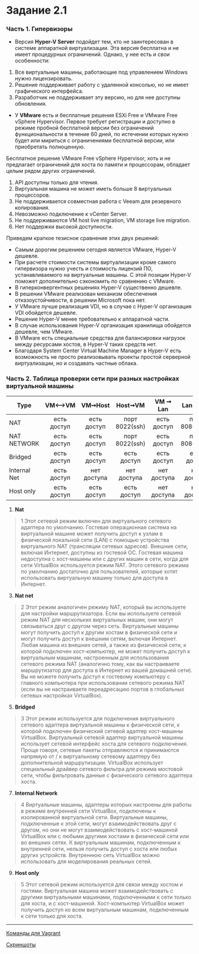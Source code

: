 # Задание 2.1
### Часть 1. Гипервизоры
  + Версия **Hyper-V Server** подойдет тем, кто не заинтересован в системе аппаратной виртуализации. Эта версия бесплатна и не имеет процедурных ограничений. Однако, у нее есть и свои особенности:
1. Все виртуальные машины, работающие под управлением Windows нужно лицензировать.
2. Решение поддерживает работу с удаленной консолью, но не имеет графического интерфейса.
3. Разработчик не поддерживает эту версию, но для нее доступны обновления.

+ У **VMware** есть и бесплатные решения ESXi Free и VMware Free vSphere Hypervisor. Первое требует регистрации и доступно в режиме пробной бесплатной версии без ограничений функциональности в течение 60 дней, по истечении которых нужно будет или мириться с ограничениями бесплатной версии, или приобретать полноценную.

Бесплатное решение VMware Free vSphere Hypervisor, хоть и не предлагает ограничений для хоста по памяти и процессорам, обладает целым рядом других ограничений.

1. API доступны только для чтения.
2. Виртуальная машина не может иметь больше 8 виртуальных процессоров.
3. Не поддерживается совместная работа с Veeam для резервного копирования.
4. Невозможно подключение к vCenter Server.
5. Не поддерживаются VM host live migration, VM storage live migration.
6. Нет поддержки высокой доступности.
    
  Приведем краткое тезисное сравнение этих двух решений:
    
+ Самым дорогим решением сегодня является VMware, Hyper-V дешевле.
+ При расчете стоимости системы виртуализации кроме самого гипервизора нужно учесть и стоимость лицензий ПО, устанавливаемого на виртуальные машины. С этой позиции Hyper-V поможет дополнительно сэкономить по сравнению с VMware.
+ В гиперконвергентных решениях Hyper-V существенно дешевле.
+ В решении VMware реализован механизм обеспечения отказоустойчивости, в решении Microsoft пока нет.
+ У VMware лучше реализация VDI, но в случае с Hyper-V организация VDI обойдется дешевле.
+ Решение Hyper-V менее требовательно к аппаратной части.
+ В случае использования Hyper-V организация хранилища обойдется дешевле, чем VMware.
+ В VMware есть специальные средства для балансировки нагрузок между ресурсами хостов, в Hyper-V таких средств нет.
+ Благодаря System Center Virtual Machine Manager в Hyper-V есть возможность не просто реализовывать проекты простой серверной виртуализации, но и создавать частные облака.
### Часть 2. Таблица проверки сети при разных настройках виртуальной машины

| Type        | VM⟷VM     | VM➞Host    | Host➞VM      | VM ➞ Lan   | Lan ➞ VM       |
| ------------|:-----------:|:-----------:|:------------:|:-----------:|:---------------:|
| NAT         | есть доступ | есть доступ |порт 8022(ssh)| есть доступ | порт 8080(http) |
| NAT NETWORK | есть доступ | есть доступ |порт 8022(ssh)| есть доступ | порт 8080(http) |
| Bridged     | есть доступ | есть доступ | есть доступ  | есть доступ | есть доступ     |
| Internal Net| есть доступ | нет доступа | нет доступа  | нет доступа | нет доступа     |
|  Host only  | есть доступ | есть доступ | есть доступ  | нет доступа | нет доступа     |
  1. **Nat** 
 > 1 Этот сетевой режим включен для виртуального сетевого адаптера по умолчанию. Гостевая операционная система на виртуальной машине может получить доступ к узлам в физической локальной сети (LAN) с помощью устройства виртуального NAT (трансляции сетевых адресов). Внешние сети, включая Интернет, доступны из гостевой ОС. Гостевая машина недоступна с хост-машины или с других машин в сети, когда для сети VirtualBox используется режим NAT. Этого сетевого режима по умолчанию достаточно для пользователей, которые хотят использовать виртуальную машину только для доступа в Интернет.
  3. **Nat net**
 > 2 Этот режим аналогичен режиму NAT, который вы используете для настройки маршрутизатора. Если вы используете сетевой режим NAT для нескольких виртуальных машин, они могут связываться друг с другом через сеть. Виртуальные машины могут получить доступ к другим хостам в физической сети и могут получить доступ к внешним сетям, включая Интернет. Любая машина из внешних сетей, а также из физической сети, к которой подключен хост-компьютер, не может получить доступ к виртуальным машинам, настроенным для использования сетевого режима NAT (аналогично тому, как вы настраиваете маршрутизатор для доступа в Интернет из вашей домашней сети). Вы не можете получить доступ к гостевому компьютеру с главного компьютера при использовании сетевого режима NAT (если вы не настраиваете переадресацию портов в глобальных сетевых настройках VirtualBox).
  5. **Bridged**
 > 3 Этот режим используется для подключения виртуального сетевого адаптера виртуальной машины к физической сети, к которой подключен физический сетевой адаптер хост-машины VirtualBox. Виртуальный сетевой адаптер виртуальной машины использует сетевой интерфейс хоста для сетевого подключения. Проще говоря, сетевые пакеты отправляются и принимаются напрямую от / к виртуальному сетевому адаптеру без дополнительной маршрутизации. VirtualBox использует специальный драйвер сетевого фильтра для режима мостовой сети, чтобы фильтровать данные с физического сетевого адаптера хоста.
  7. **Internal Network**
 > 4 Виртуальные машины, адаптеры которых настроены для работы в режиме внутренней сети VirtualBox, подключены к изолированной виртуальной сети. Виртуальные машины, подключенные к этой сети, могут взаимодействовать друг с другом, но они не могут взаимодействовать с хост-машиной VirtualBox или с любыми другими хостами в физической сети или во внешних сетях. К виртуальным машинам, подключенным к внутренней сети, нельзя получить доступ с хоста или любых других устройств. Внутреннюю сеть VirtualBox можно использовать для моделирования реальных сетей.
  9. **Host only**
 > 5 Этот сетевой режим используется для связи между хостом и гостями. Виртуальная машина может взаимодействовать с другими виртуальными машинами, подключенными к сети только для хоста, и с хост-машиной. Хост-компьютер VirtualBox может получить доступ ко всем виртуальным машинам, подключенным к сети только для хоста.
---
[Команды для Vagrant](/m2/vagrantinfo.txt)

[Cкриншоты](/m2/screenshots.pdf)



